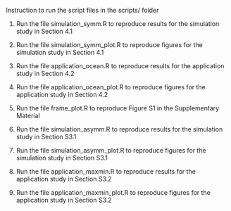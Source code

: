 Instruction to run the script files in the scripts/ folder

1. Run the file simulation_symm.R to reproduce results for the simulation study in Section 4.1

2. Run the file simulation_symm_plot.R to reproduce figures for the simulation study in Section 4.1

3. Run the file application_ocean.R to reproduce results for the application study in Section 4.2

4. Run the file application_ocean_plot.R to reproduce figures for the application study in Section 4.2

5. Run the file frame_plot.R to reproduce Figure S1 in the Supplementary Material

6. Run the file simulation_asymm.R to reproduce results for the simulation study in Section S3.1

7. Run the file simulation_asymm_plot.R to reproduce figures for the simulation study in Section S3.1

8. Run the file application_maxmin.R to reproduce results for the application study in Section S3.2

9. Run the file application_maxmin_plot.R to reproduce figures for the application study in Section S3.2

